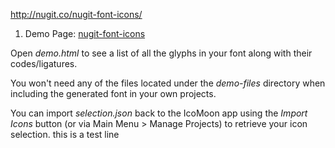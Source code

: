
http://nugit.co/nugit-font-icons/
1. Demo Page:  [nugit-font-icons](http://nugit.co/nugit-font-icons)


Open *demo.html* to see a list of all the glyphs in your font along with their codes/ligatures.

You won't need any of the files located under the *demo-files* directory when including the generated font in your own projects.

You can import *selection.json* back to the IcoMoon app using the *Import Icons* button (or via Main Menu > Manage Projects) to retrieve your icon selection.
this is a test line
